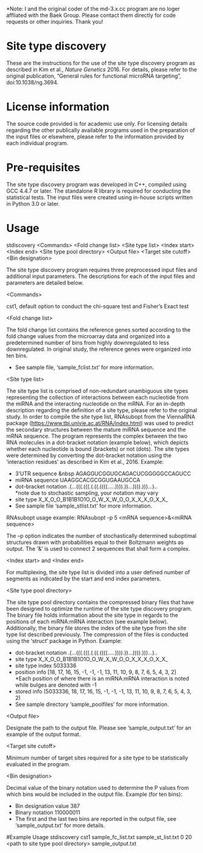 *Note:
I and the original coder of the md-3.x.cc program are no loger affliated with the Baek Group. Please contact them directly for code requests or other inquiries. Thank you!

# Site type discovery
These are the instructions for the use of the site type discovery program as described in Kim et al., <i>Nature Genetics</i> 2016. For details, please refer to the original publication, “General rules for functional microRNA targeting”, doi:10.1038/ng.3694.

# License information
The source code provided is for academic use only. For licensing details regarding the other publically available programs used in the preparation of the input files or elsewhere, please refer to the information provided by each individual program. 

# Pre-requisites 
The site type discovery program was developed in C++, compiled using GCC 4.4.7 or later. The standalone R library is required for conducting the statistical tests. The input files were created using in-house scripts written in Python 3.0 or later. 

# Usage
stdiscovery \<Commands\> \<Fold change list\> \<Site type list\> \<Index start\> \<Index end\> \<Site type pool directory\> \<Output file\> \<Target site cutoff\> \<Bin designation\>

The site type discovery program requires three preprocessed input files and additional input parameters. The descriptions for each of the input files and parameters are detailed below.

\<Commands\>

cst1, default option to conduct the chi-square test and Fisher’s Exact test
  
\<Fold change list\>

The fold change list contains the reference genes sorted according to the fold change values from the microarray data and organized into a predetermined number of bins from highly downregulated to less downregulated. In original study, the reference genes were organized into ten bins. 
-	See sample file, ‘sample_fclist.txt’ for more information.


\<Site type list\>

The site type list is comprised of non-redundant unambiguous site types representing the collection of interactions between each nucleotide from the miRNA and the interacting nucleotide on the mRNA. For an in-depth description regarding the definition of a site type, please refer to the original study. 
In order to compile the site type list, RNAsubopt from the ViennaRNA package (https://www.tbi.univie.ac.at/RNA/index.html) was used to predict the secondary structures between the mature miRNA sequence and the mRNA sequence. The program represents the complex between the two RNA molecules in a dot-bracket notation (example below), which depicts whether each nucleotide is bound (brackets) or not (dots). The site types were determined by converting the dot-bracket notation using the ‘interaction residues’ as described in Kim et al., 2016. 
Example:
-	3’UTR sequence		&nbsp AGAGGUCGGUGCAGACUCGGGGGCCAGUCC
-	miRNA sequence	UAAGGCACGCGGUGAAUGCCA 
-	dot-bracket notation	.(...(((.(((.(.((.((((.....)))).))...)))).)))...)..  
*note due to stochastic sampling, your notation may vary
-	site type		X_X_O_O_B1B1B1O1O_O_W_X_W_O_O_X_X_X_O_X_X_
-	See sample file ‘sample_stlist.txt’ for more information.

RNAsubopt usage example:
RNAsubopt -p 5 \<mRNA sequence\>&\<miRNA sequence\>

The –p option indicates the number of stochastically determined suboptimal structures drawn with probabilities equal to their Boltzmann weights as output. The '&' is used to connect 2 sequences that shall form a complex.

\<Index start\> and \<Index end\>

For multiplexing, the site type list is divided into a user defined number of segments as indicated by the start and end index parameters. 

\<Site type pool directory\>

The site type pool directory contains the compressed binary files that have been designed to optimize the runtime of the site type discovery program. The binary file holds information about the site type in regards to the positions of each miRNA:mRNA interaction (see example below). Additionally, the binary file stores the index of the site type from the site type list described previously. The compression of the files is conducted using the ‘struct’ package in Python.
Example:
-	dot-bracket notation	.(...(((.(((.(.((.((((.....)))).))...)))).)))...)..  
-	site type		X_X_O_O_B1B1B1O1O_O_W_X_W_O_O_X_X_X_O_X_X_
-	site type index		5033336
-	position info		[18, 17, 16, 15, -1, -1, -1, 13, 11, 10, 9, 8, 7, 6, 5, 4, 3, 2]  
*Each position of where there is an miRNA:mRNA interaction is noted while bulges are denoted with -1
-	stored info		(5033336, 18, 17, 16, 15, -1, -1, -1, 13, 11, 10, 9, 8, 7, 6, 5, 4, 3, 2)
-	See sample directory ‘sample_poolfiles’ for more information.

\<Output file\>

Designate the path to the output file. Please see ‘sample_output.txt’ for an example of the output format. 

\<Target site cutoff\> 

Minimum number of target sites required for a site type to be statistically evaluated in the program.

\<Bin designation\>

Decimal value of the binary notation used to determine the P values from which bins would be included in the output file. 
Example (for ten bins):
-	Bin designation value		387
-	Binary notation			110000011
-	The first and the last two bins are reported in the output file, see ‘sample_output.txt’ for more details.
	

#Example Usage
stdiscovery cst1 sample_fc_list.txt sample_st_list.txt 0 20 \<path to site type pool directory\> sample_output.txt
